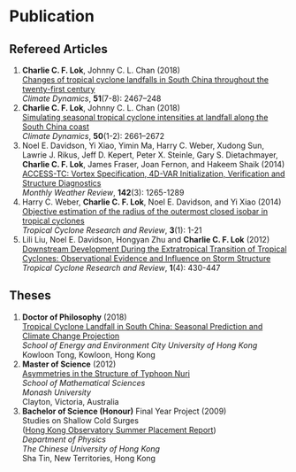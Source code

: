 # Publication

## Refereed Articles
1. **Charlie C. F. Lok**, Johnny C. L. Chan (2018)  
[Changes of tropical cyclone landfalls in South China throughout the twenty-first century](http://link.springer.com/article/10.1007/s00382-017-4023-0)  
*Climate Dynamics*, **51**(7-8): 2467–248
1. **Charlie C. F. Lok**, Johnny C. L. Chan (2018)  
[Simulating seasonal tropical cyclone intensities at landfall along the South China coast](http://link.springer.com/article/10.1007/s00382-017-3762-2)  
*Climate Dynamics*, **50**(1-2): 2661–2672
1. Noel E. Davidson, Yi Xiao, Yimin Ma, Harry C. Weber, Xudong Sun, Lawrie J. Rikus, Jeff D. Kepert, Peter X. Steinle, Gary S. Dietachmayer, **Charlie C. F. Lok**, James Fraser, Joan Fernon, and Hakeem Shaik (2014)  
[ACCESS-TC: Vortex Specification, 4D-VAR Initialization, Verification and Structure Diagnostics](http://journals.ametsoc.org/doi/abs/10.1175/MWR-D-13-00062.1)  
*Monthly Weather Review*, **142**(3): 1265-1289
1. Harry C. Weber, **Charlie C. F. Lok**, Noel E. Davidson, and Yi Xiao (2014)  
[Objective estimation of the radius of the outermost closed isobar in tropical cyclones](http://tcrr.typhoon.org.cn/EN/abstract/abstract32.shtml)  
*Tropical Cyclone Research and Review*, **3**(1): 1-21
1. Lili Liu, Noel E. Davidson, Hongyan Zhu and **Charlie C. F. Lok** (2012)  
[Downstream Development During the Extratropical Transition of Tropical Cyclones: Observational Evidence and Influence on Storm Structure](http://tcrr.typhoon.org.cn/EN/abstract/abstract5.shtml)  
*Tropical Cyclone Research and Review*, **1**(4): 430-447

## Theses
1. **Doctor of Philosophy** (2018)  
[Tropical Cyclone Landfall in South China: Seasonal Prediction and Climate Change Projection](https://scholars.cityu.edu.hk/en/theses/theses(f246853c-93bf-4772-a05c-75b850bf7e8b).html)  
*School of Energy and Environment
City University of Hong Kong*  
Kowloon Tong, Kowloon, Hong Kong
1. **Master of Science** (2012)  
[Asymmetries in the Structure of Typhoon Nuri](http://search.lib.monash.edu/primo_library/libweb/action/display.do?doc=catau21149668090001751)  
*School of Mathematical Sciences  
Monash University*  
Clayton, Victoria, Australia
1. **Bachelor of Science (Honour)** Final Year Project (2009)  
Studies on Shallow Cold Surges  
([Hong Kong Observatory Summer Placement Report](http://www.phy.cuhk.edu.hk/hko/08/report_LokChonFai.pdf))  
*Department of Physics  
The Chinese University of Hong Kong*  
Sha Tin, New Territories, Hong Kong
